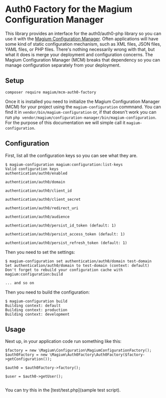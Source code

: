 # Auth0 Factory for the Magium Configuration Manager

This library provides an interface for the auth0/auth0-php library so you can use it with the [Magium Configuration Manager](https://magiumlib.com/components/configuration).  Often applications will have some kind of static configuration mechanism, such as XML files, JSON files, YAML files, or PHP files.  There's nothing necessarily wrong with that, but what it does is merge your deployment and configuration concerns.  The Magium Configuration Manager (MCM) breaks that dependency so you can manage configuration separately from your deployment.

## Setup

```
composer require magium/mcm-auth0-factory
```

Once it is installed you need to initialize the Magium Configuration Manager (MCM) for your project using the `magium-configuration` commnand.  You can find it in `vendor/bin/magium-configuration` or, if that doesn't work you can run `php vendor/magium/configuration-manager/bin/magium-configuration`.  For the purpose of this documentation we will simple call it `magium-configuration`.

## Configuration

First, list all the configuration keys so you can see what they are.

```
$ magium-configuration magium:configuration:list-keys
Valid configuration keys
authentication/auth0/enabled

authentication/auth0/domain

authentication/auth0/client_id

authentication/auth0/client_secret

authentication/auth0/redirect_uri

authentication/auth0/audience

authentication/auth0/persist_id_token (default: 1)

authentication/auth0/persist_access_token (default: 1)

authentication/auth0/persist_refresh_token (default: 1)
```

Then you need to set the settings:

```
$ magium-configuration set authentication/auth0/domain test-domain
Set authentication/auth0/domain to test-domain (context: default)
Don't forget to rebuild your configuration cache with magium:configuration:build

... and so on
```

Then you need to build the configuration:

```
$ magium-configuration build
Building context: default
Building context: production
Building context: development
```

## Usage

Next up, in your application code run something like this:

```
$factory = new \Magium\Configuration\MagiumConfigurationFactory();
$auth0Factory = new \Magium\Auth0Factory\Auth0Factory($factory->getConfiguration());

$auth0 = $auth0Factory->factory();

$user = $auth0->getUser();


```

You can try this in the [test/test.php](sample test script).
